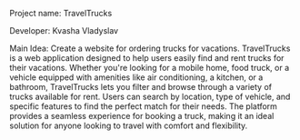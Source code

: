Project name: TravelTrucks

Developer: Kvasha Vladyslav

Main Idea: Create a website for ordering trucks for vacations. TravelTrucks is a
web application designed to help users easily find and rent trucks for their
vacations. Whether you're looking for a mobile home, food truck, or a vehicle
equipped with amenities like air conditioning, a kitchen, or a bathroom,
TravelTrucks lets you filter and browse through a variety of trucks available
for rent. Users can search by location, type of vehicle, and specific features
to find the perfect match for their needs. The platform provides a seamless
experience for booking a truck, making it an ideal solution for anyone looking
to travel with comfort and flexibility.

